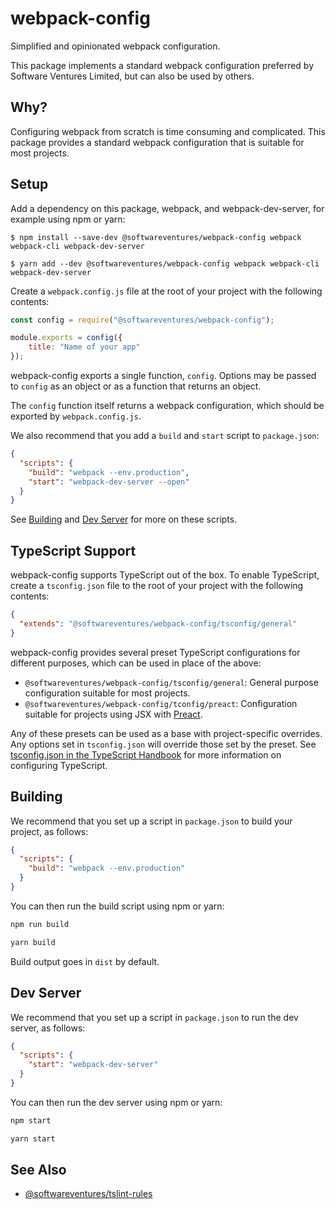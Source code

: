 # webpack-config

Simplified and opinionated webpack configuration.

This package implements a standard webpack configuration preferred by
Software Ventures Limited, but can also be used by others.


## Why?

Configuring webpack from scratch is time consuming and complicated. This
package provides a standard webpack configuration that is suitable for most
projects.


## Setup

Add a dependency on this package, webpack, and webpack-dev-server, for example
using npm or yarn:

```
$ npm install --save-dev @softwareventures/webpack-config webpack webpack-cli webpack-dev-server
```
```
$ yarn add --dev @softwareventures/webpack-config webpack webpack-cli webpack-dev-server
```

Create a `webpack.config.js` file at the root of your project with the
following contents:

```javascript
const config = require("@softwareventures/webpack-config");

module.exports = config({
    title: "Name of your app"
});
```

webpack-config exports a single function, `config`. Options may be passed to
`config` as an object or as a function that returns an object.

The `config` function itself returns a webpack configuration, which should be
exported by `webpack.config.js`.

We also recommend that you add a `build` and `start` script to `package.json`:

```json
{
  "scripts": {
    "build": "webpack --env.production",
    "start": "webpack-dev-server --open"
  }
}
```

See [Building](#building) and [Dev Server](#dev-server) for more on these scripts.


## TypeScript Support

webpack-config supports TypeScript out of the box. To enable TypeScript,
create a `tsconfig.json` file to the root of your project with the following
contents:

```json
{
  "extends": "@softwareventures/webpack-config/tsconfig/general"
}
```

webpack-config provides several preset TypeScript configurations for different
purposes, which can be used in place of the above:

 * `@softwareventures/webpack-config/tsconfig/general`: General purpose
   configuration suitable for most projects.
 * `@softwareventures/webpack-config/tconfig/preact`: Configuration suitable
   for projects using JSX with [Preact][1].

Any of these presets can be used as a base with project-specific overrides.
Any options set in `tsconfig.json` will override those set by the preset. See
[tsconfig.json in the TypeScript Handbook][2] for more information on
configuring TypeScript.


## Building

We recommend that you set up a script in `package.json` to build your project,
as follows:

```json
{
  "scripts": {
    "build": "webpack --env.production"
  }
}
```

You can then run the build script using npm or yarn:

```bash
npm run build
```
```bash
yarn build
```

Build output goes in `dist` by default.


## Dev Server

We recommend that you set up a script in `package.json` to run the dev server,
as follows:

```json
{
  "scripts": {
    "start": "webpack-dev-server"
  }
}
```

You can then run the dev server using npm or yarn:

```bash
npm start
```
```bash
yarn start
```


## See Also

 * [@softwareventures/tslint-rules](https://github.com/softwareventures/tslint-rules)


 [1]: https://preactjs.com/
 [2]: https://www.typescriptlang.org/docs/handbook/tsconfig-json.html
